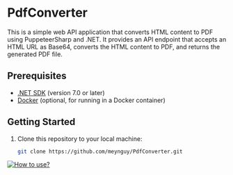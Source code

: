 # PdfConverter

This is a simple web API application that converts HTML content to PDF using PuppeteerSharp and .NET. It provides an API endpoint that accepts an HTML URL as Base64, converts the HTML content to PDF, and returns the generated PDF file.

## Prerequisites

- [.NET SDK](https://dotnet.microsoft.com/download) (version 7.0 or later)
- [Docker](https://www.docker.com/get-started) (optional, for running in a Docker container)

## Getting Started

1. Clone this repository to your local machine:

   ```bash
   git clone https://github.com/meynguy/PdfConverter.git

[![How to use?](http://img.youtube.com/vi/XtJ9di75rxA/0.jpg)](http://www.youtube.com/watch?v=XtJ9di75rxA)
